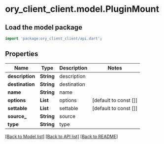 # ory_client_client.model.PluginMount

## Load the model package
```dart
import 'package:ory_client_client/api.dart';
```

## Properties
Name | Type | Description | Notes
------------ | ------------- | ------------- | -------------
**description** | **String** | description | 
**destination** | **String** | destination | 
**name** | **String** | name | 
**options** | **List<String>** | options | [default to const []]
**settable** | **List<String>** | settable | [default to const []]
**source_** | **String** | source | 
**type** | **String** | type | 

[[Back to Model list]](../README.md#documentation-for-models) [[Back to API list]](../README.md#documentation-for-api-endpoints) [[Back to README]](../README.md)


